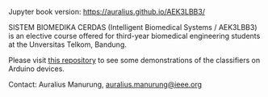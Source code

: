 Jupyter book version:  https://auralius.github.io/AEK3LBB3/


SISTEM BIOMEDIKA CERDAS (Intelligent Biomedical Systems / AEK3LBB3) is an elective course offered for third-year biomedical engineering students at the Unversitas Telkom, Bandung.

Please visit [this repository](https://github.com/auralius/arduino-linear-classifier) to see some demonstrations of the classifiers on Arduino devices.

Contact: Auralius Manurung, auralius.manurung@ieee.org


